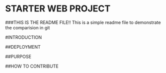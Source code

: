 # STARTER WEB PROJECT




###THIS IS THE README FILE!!
This is a simple readme file to demonstrate the
comparision in git


#INTRODUCTION


##DEPLOYMENT

##PURPOSE

##HOW TO CONTRIBUTE